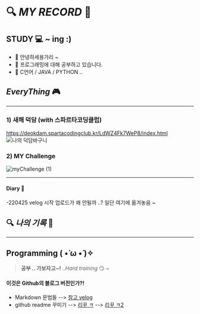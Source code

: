 # 🔍 *MY RECORD* 🔎
## STUDY 💻 ~ ing :)
- 👋 안녕하세용가리 ~
- 👀 프로그래밍에 대해 공부하고 있습니다.
- 🛒 C언어 / JAVA / PYTHON ..


<!---
hyejinee24/hyejinee24 is a ✨ special ✨ repository because its `README.md` (this file) appears on your GitHub profile.
You can click the Preview link to take a look at your changes.
--->

## *EveryThing* 🎮
---
### 1) 새해 덕담 (with 스파르타코딩클럽)
https://deokdam.spartacodingclub.kr/LdWZ4Fk7WeP8/index.html
![나의 덕담바구니](https://user-images.githubusercontent.com/100686498/161913759-252dc3a8-c6d9-4227-9d0e-ffbd7b7421d2.jpg)

### 2) MY Challenge
![myChallenge (1)](https://user-images.githubusercontent.com/100686498/156162505-4d6a1d70-e32c-4b1c-8480-de6e15b96e67.jpg)

---
#### Diary 📖
-220425 velog 시작
업로드가 왜 안될까 ..? 일단 여기에 옮겨놓음 ~

## 🔍 _**나의 기록**_ 🔎
---
## Programming ( •̀ ω •́ )✧
<!-- 주석 -->
> **공부 .. 가보자고~!**
_..Hard training_ 😏 ~

#### 이것은 Github의 블로그 버전인가?!
<!-- 주석 -->
- Markdown 문법들
--> [참고 velog](https://velog.io/@seondal/Markdown-%EA%B8%B0%EB%B3%B8%EB%AC%B8%EB%B2%95)
- github readme 꾸미기
--> [리꾸 ㅋ](https://velog.io/@seondal/Github-Readme-%EA%BE%B8%EB%AF%B8%EA%B8%B0-%EC%B4%9D%EC%A0%95%EB%A6%AC)
--> [리꾸 ㅋ2](https://yoon990.tistory.com/38)
